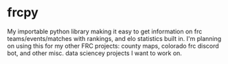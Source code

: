 # frcpy
My importable python library making it easy to get information on frc teams/events/matches with rankings, and elo statistics built in. I'm planning on using this for my other FRC projects: county maps, colorado frc discord bot, and other misc. data sciencey projects I want to work on.
